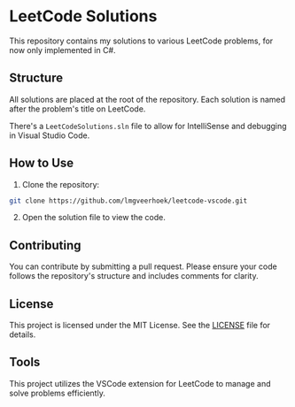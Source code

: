 # LeetCode Solutions

This repository contains my solutions to various LeetCode problems, for now only implemented in C#.

## Structure

All solutions are placed at the root of the repository. Each solution is named after the problem's title on LeetCode. 

There's a `LeetCodeSolutions.sln` file to allow for IntelliSense and debugging in Visual Studio Code.

## How to Use

1. Clone the repository:
  ```sh
  git clone https://github.com/lmgveerhoek/leetcode-vscode.git
  ```
2. Open the solution file to view the code.

## Contributing

You can contribute by submitting a pull request. Please ensure your code follows the repository's structure and includes comments for clarity.

## License

This project is licensed under the MIT License. See the [LICENSE](LICENSE) file for details.

## Tools

This project utilizes the VSCode extension for LeetCode to manage and solve problems efficiently.
